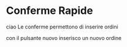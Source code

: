 # Conferme Rapide
ciao 
Le conferme permettono di inserire ordini

con il pulsante nuovo inserisco un nuovo ordine
